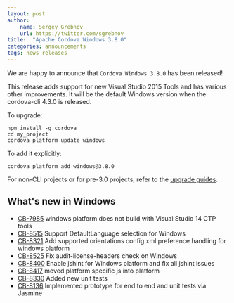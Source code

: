 ```yaml
---
layout: post
author:
    name: Sergey Grebnov
    url: https://twitter.com/sgrebnov
title:  "Apache Cordova Windows 3.8.0"
categories: announcements
tags: news releases
---
```


We are happy to announce that `Cordova Windows 3.8.0` has been released!

This release adds support for new Visual Studio 2015 Tools and has various other improvements. It will be the default Windows version when the cordova-cli 4.3.0 is released.

To upgrade:

    npm install -g cordova
    cd my_project
    cordova platform update windows

To add it explicitly:

    cordova platform add windows@3.8.0



For non-CLI projects or for pre-3.0 projects, refer to the [upgrade guides](http://cordova.apache.org/docs/en/edge/guide_platforms_index.md.html).

<!--more-->

## What's new in Windows

* [CB-7985](https://issues.apache.org/jira/browse/CB-7985) windows platform does not build with Visual Studio 14 CTP tools
* [CB-8515](https://issues.apache.org/jira/browse/CB-8515) Support DefaultLanguage selection for Windows
* [CB-8321](https://issues.apache.org/jira/browse/CB-8321) Add supported orientations config.xml preference handling for windows platform
* [CB-8525](https://issues.apache.org/jira/browse/CB-8525) Fix audit-license-headers check on Windows
* [CB-8400](https://issues.apache.org/jira/browse/CB-8400) Enable jshint for Windows platform and fix all jshint issues
* [CB-8417](https://issues.apache.org/jira/browse/CB-8417) moved platform specific js into platform
* [CB-8330](https://issues.apache.org/jira/browse/CB-8330) Added new unit tests
* [CB-8136](https://issues.apache.org/jira/browse/CB-8136) Implemented prototype for end to end and unit tests via Jasmine
